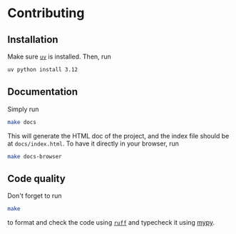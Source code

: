 # Contributing

## Installation

Make sure [`uv`](https://docs.astral.sh/uv/) is installed. Then, run

```sh
uv python install 3.12
```

## Documentation

Simply run

```sh
make docs
```

This will generate the HTML doc of the project, and the index file should be at
`docs/index.html`. To have it directly in your browser, run

```sh
make docs-browser
```

## Code quality

Don't forget to run

```sh
make
```

to format and check the code using [`ruff`](https://docs.astral.sh/ruff/) and
typecheck it using [mypy](http://mypy-lang.org/).
